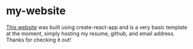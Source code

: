 # my-website
[This website](www.pierreeid.github.io/my-website) was built using create-react-app and is a very basic template at the moment, simply hosting my resume, github, and email address. Thanks for checking it out!
